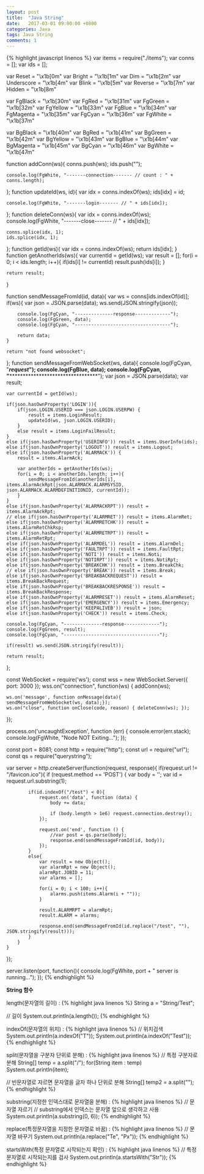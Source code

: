 ```yaml
---
layout: post
title:  "Java String"
date:   2017-03-01 09:00:00 +0800
categories: Java
tags: Java String
comments: 1
---
```


{% highlight javascript linenos %}
var items = require("./items");
var conns = [];
var ids = [];

var Reset = "\x1b[0m"
var Bright = "\x1b[1m"
var Dim = "\x1b[2m"
var Underscore = "\x1b[4m"
var Blink = "\x1b[5m"
var Reverse = "\x1b[7m"
var Hidden = "\x1b[8m"

var FgBlack = "\x1b[30m"
var FgRed = "\x1b[31m"
var FgGreen = "\x1b[32m"
var FgYellow = "\x1b[33m"
var FgBlue = "\x1b[34m"
var FgMagenta = "\x1b[35m"
var FgCyan = "\x1b[36m"
var FgWhite = "\x1b[37m"

var BgBlack = "\x1b[40m"
var BgRed = "\x1b[41m"
var BgGreen = "\x1b[42m"
var BgYellow = "\x1b[43m"
var BgBlue = "\x1b[44m"
var BgMagenta = "\x1b[45m"
var BgCyan = "\x1b[46m"
var BgWhite = "\x1b[47m"

function addConn(ws){
    conns.push(ws);
    ids.push("");

    console.log(FgWhite, "-------connection------- // count : " + conns.length);
};
function updateId(ws, id){
    var idx = conns.indexOf(ws);
    ids[idx] = id;

    console.log(FgWhite, "-------login------- // " + ids[idx]);
};
function deleteConn(ws){
    var idx = conns.indexOf(ws);
    console.log(FgWhite, "-------close------- // " + ids[idx]);

    conns.splice(idx, 1);
    ids.splice(idx, 1);
};
function getId(ws){
    var idx = conns.indexOf(ws);
    return ids[idx];
}
function getAnotherIds(ws){
    var currentId = getId(ws);
    var result = [];
    for(i = 0; i < ids.length; i++){
        if(ids[i] != currentId) result.push(ids[i]);
    }

    return result;
}

function sendMessageFromId(id, data){
    var ws = conns[ids.indexOf(id)];
    if(ws){
        var json = JSON.parse(data);
        ws.send(JSON.stringify(json));

        console.log(FgCyan, "--------------response-------------");
        console.log(FgGreen, data);
        console.log(FgCyan, "-----------------------------------");

        return data;
    }

    return "not found websocket";
};
function sendMessageFromWebSocket(ws, data){
    console.log(FgCyan, "***************request*************");
    console.log(FgBlue, data);
    console.log(FgCyan, "***********************************");
    var json = JSON.parse(data);
    var result;

    var currentId = getId(ws);

    if(json.hasOwnProperty('LOGIN')){
        if(json.LOGIN.USERID === json.LOGIN.USERPW) {
            result = items.LoginResult;
            updateId(ws, json.LOGIN.USERID);
        }
        else result = items.LoginFailResult;
    }
    else if(json.hasOwnProperty('USERINFO')) result = items.UserInfo(ids);
    else if(json.hasOwnProperty('LOGOUT')) result = items.Logout;
    else if(json.hasOwnProperty('ALARMACK')) {
        result = items.AlarmAck;
        
        var anotherIds = getAnotherIds(ws);
        for(i = 0; i < anotherIds.length; i++){
            sendMessageFromId(anotherIds[i], items.AlarmAckRpt(json.ALARMACK.ALARMSYSID, json.ALARMACK.ALARMDEFINITIONID, currentId));
        }
    }
    else if(json.hasOwnProperty('ALARMACKRPT')) result = items.AlarmAckRpt;
    // else if(json.hasOwnProperty('ALARMRET')) result = items.AlarmRet;
    else if(json.hasOwnProperty('ALARMRETCHK')) result = items.AlarmRetChkRsp;
    else if(json.hasOwnProperty('ALARMRETRPT')) result = items.AlarmRetRpt;
    else if(json.hasOwnProperty('ALARMDEL')) result = items.AlarmDel;
    else if(json.hasOwnProperty('FAULTRPT')) result = items.FaultRpt;
    else if(json.hasOwnProperty('NOTI')) result = items.Noti;
    else if(json.hasOwnProperty('NOTIRPT')) result = items.NotiRpt;
    else if(json.hasOwnProperty('BREAKCHK')) result = items.BreakChk;
    // else if(json.hasOwnProperty('BREAK')) result = items.Break;
    else if(json.hasOwnProperty('BREAKBACKREQUEST')) result = items.BreakBackRequest;
    else if(json.hasOwnProperty('BREAKBACKRESPONSE')) result = items.BreakBackResponse;
    else if(json.hasOwnProperty('ALARMRESET')) result = items.AlarmReset;
    else if(json.hasOwnProperty('EMERGENCY')) result = items.Emergency;
    else if(json.hasOwnProperty('KEEPALIVEB')) result = json;
    else if(json.hasOwnProperty('CHECK')) result = items.Check;

    console.log(FgCyan, "--------------response-------------");
    console.log(FgGreen, result);
    console.log(FgCyan, "-----------------------------------");

    if(result) ws.send(JSON.stringify(result));

    return result;
};

const WebSocket = require('ws');
const wss = new WebSocket.Server({ port: 3000 });
wss.on("connection", function(ws) {
    addConn(ws);
    
    ws.on('message', function onMessage(data){ sendMessageFromWebSocket(ws, data);});
    ws.on("close", function onClose(code, reason) { deleteConn(ws); });
});

process.on('uncaughtException', function (err) {
    console.error(err.stack);
    console.log(FgWhite, "Node NOT Exiting...");
});


const port = 8081;
const http = require("http");
const url = require("url");
const qs = require("querystring");

var server = http.createServer(function(request, response){
    if(request.url != "/favicon.ico"){
        if (request.method == 'POST') {
            var body = '';
            var id = request.url.substring(1);

            if(id.indexOf("/test") < 0){
                request.on('data', function (data) {
                    body += data;
        
                    if (body.length > 1e6) request.connection.destroy();
                });
        
                request.on('end', function () {
                    //var post = qs.parse(body);
                    response.end(sendMessageFromId(id, body));
                });
            }
            else{
                var result = new Object();
                var alarmRpt = new Object();
                alarmRpt.JOBID = 11;
                var alarms = [];
                
                for(i = 0; i < 100; i++){
                    alarms.push(items.Alarm(i + ""));
                }

                result.ALARMRPT = alarmRpt;
                result.ALARM = alarms;

                response.end(sendMessageFromId(id.replace("/test", ""), JSON.stringify(result)));
            }
        }
    }
});

server.listen(port, function(){
    console.log(FgWhite, port + " server is running...");
});
{% endhighlight %}



**String 함수**  

length(문자열의 길이) :
{% highlight java linenos %}
String a = "String/Test";

// 길이
System.out.println(a.length());
{% endhighlight %}


indexOf(문자열의 위치) :
{% highlight java linenos %}
// 위치검색
System.out.println(a.indexOf("T"));
System.out.println(a.indexOf("Test"));
{% endhighlight %}


split(문자열을 구분자 단위로 분해) :
{% highlight java linenos %}
// 특정 구분자로 분해
String[] temp = a.split("/");
for(String item : temp) System.out.println(item);

// 빈문자열로 자르면 문자열을 글자 하나 단위로 분해
String[] temp2 = a.split("");
{% endhighlight %}


substring(지정한 인덱스대로 문자열을 분해) :
{% highlight java linenos %}
// 문자열 자르기
// substring에서 인덱스는 문자열 앞으로 생각하고 사용
System.out.println(a.substring(0, 6));
{% endhighlight %}


replace(특정문자열을 지정한 문자열로 바꿈) :
{% highlight java linenos %}
// 문자열 바꾸기
System.out.println(a.replace("Te", "Px"));
{% endhighlight %}


startsWith(특정 문자열로 시작되는지 확인) :
{% highlight java linenos %}
// 특정 문자열로 시작되는지를 검사
System.out.println(a.startsWith("Str"));
{% endhighlight %}